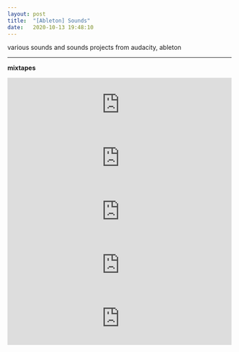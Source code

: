 ```yaml
---
layout: post
title:  "[Ableton] Sounds"
date:   2020-10-13 19:48:10
---
```


various sounds and sounds projects from audacity, ableton

-----------------------------------------------------------

**mixtapes**


<!-- jan 21 -->
<iframe width="100%" height="120" src="https://www.mixcloud.com/widget/iframe/?hide_cover=1&light=1&feed=%2Fkeehar%2Fjan21_mix%2F" frameborder="0" ></iframe>

<!-- dec 20 -->
<iframe width="100%" height="120" src="https://www.mixcloud.com/widget/iframe/?hide_cover=1&light=1&feed=%2Fkeehar%2Fdec20_mixlostfound%2F" frameborder="0" ></iframe>

<!-- nov 20 -->
<iframe width="100%" height="120" src="https://www.mixcloud.com/widget/iframe/?hide_cover=1&light=1&feed=%2Fkeehar%2Fnov20_mix%2F" frameborder="0" ></iframe>

<!-- oct 20 -->
<iframe width="100%" height="120" src="https://www.mixcloud.com/widget/iframe/?hide_cover=1&light=1&feed=%2Fkeehar%2Foct20_mix%2F" frameborder="0" ></iframe>

<!-- sep 20 -->
<iframe width="100%" height="120" src="https://www.mixcloud.com/widget/iframe/?hide_cover=1&light=1&feed=%2Fkeehar%2Fsep20_mix%2F" frameborder="0" ></iframe>


